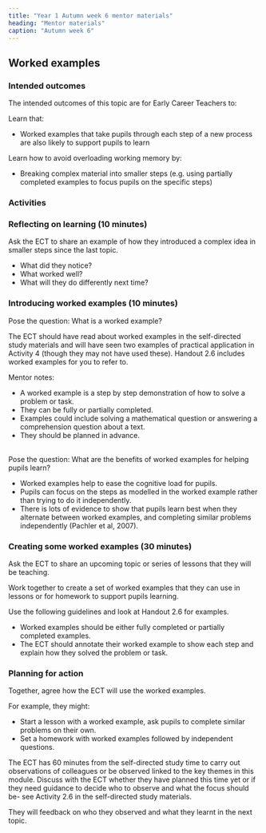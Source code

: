 ```yaml
---
title: "Year 1 Autumn week 6 mentor materials"
heading: "Mentor materials"
caption: "Autumn week 6"
---
```


## Worked examples

### Intended outcomes

The intended outcomes of this topic are for Early Career Teachers to:

Learn that:

- Worked examples that take pupils through each step of a new process are also likely to support pupils to learn

Learn how to avoid overloading working memory by:

- Breaking complex material into smaller steps (e.g. using partially completed examples to focus pupils on the specific steps)

### Activities

### Reflecting on learning (10 minutes)

Ask the ECT to share an example of how they introduced a complex idea in smaller steps since the last topic.

- What did they notice?
- What worked well?
- What will they do differently next time?

### Introducing worked examples (10 minutes)

Pose the question: What is a worked example?

The ECT should have read about worked examples in the self-directed study materials and will have seen two examples of practical application in Activity 4 (though they may not have used these). Handout 2.6 includes worked examples for you to refer to.

Mentor notes:

- A worked example is a step by step demonstration of how to solve a problem or task.
- They can be fully or partially completed.
- Examples could include solving a mathematical question or answering a comprehension question about a text.
- They should be planned in advance.

<br>
Pose the question: What are the benefits of worked examples for helping pupils learn?
 
- Worked examples help to ease the cognitive load for pupils.
- Pupils can focus on the steps as modelled in the worked example rather than trying to do it independently.
- There is lots of evidence to show that pupils learn best when they alternate between worked examples, and completing similar problems independently (Pachler et al, 2007).

### Creating some worked examples (30 minutes)

Ask the ECT to share an upcoming topic or series of lessons that they will be teaching.

Work together to create a set of worked examples that they can use in lessons or for homework to support pupils learning.

Use the following guidelines and look at Handout 2.6 for examples.

- Worked examples should be either fully completed or partially completed examples.
- The ECT should annotate their worked example to show each step and explain how they solved the problem or task.

### Planning for action

Together, agree how the ECT will use the worked examples.

For example, they might:

- Start a lesson with a worked example, ask pupils to complete similar problems on their own.
- Set a homework with worked examples followed by independent questions.

The ECT has 60 minutes from the self-directed study time to carry out observations of colleagues or be observed linked to the key themes in this module. Discuss with the ECT whether they have planned this time yet or if they need guidance to decide who to observe and what the focus should be- see Activity 2.6 in the self-directed study materials.

They will feedback on who they observed and what they learnt in the next topic.
